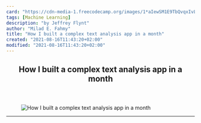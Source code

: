 ```yaml
---
card: "https://cdn-media-1.freecodecamp.org/images/1*aIewSM1E9TbQvqxIvLy9jQ.png"
tags: [Machine Learning]
description: "by Jeffrey Flynt"
author: "Milad E. Fahmy"
title: "How I built a complex text analysis app in a month"
created: "2021-08-16T11:43:20+02:00"
modified: "2021-08-16T11:43:20+02:00"
---
```

<div class="site-wrapper">
<main id="site-main" class="site-main outer">
<div class="inner">
<article class="post-full post tag-machine-learning tag-text-analysis tag-javascript tag-programming tag-technology ">
<header class="post-full-header">
<h1 class="post-full-title">How I built a complex text analysis app in a month</h1>
</header>
<figure class="post-full-image">
<picture>
<source media="(max-width: 700px)" sizes="1px" srcset="data:image/gif;base64,R0lGODlhAQABAIAAAAAAAP///yH5BAEAAAAALAAAAAABAAEAAAIBRAA7 1w">
<source media="(min-width: 701px)" sizes="(max-width: 800px) 400px,
(max-width: 1170px) 700px,
1400px" srcset="https://cdn-media-1.freecodecamp.org/images/1*aIewSM1E9TbQvqxIvLy9jQ.png 300w,
https://cdn-media-1.freecodecamp.org/images/1*aIewSM1E9TbQvqxIvLy9jQ.png 600w,
https://cdn-media-1.freecodecamp.org/images/1*aIewSM1E9TbQvqxIvLy9jQ.png 1000w,
https://cdn-media-1.freecodecamp.org/images/1*aIewSM1E9TbQvqxIvLy9jQ.png 2000w">
<img onerror="this.style.display='none'" src="https://cdn-media-1.freecodecamp.org/images/1*aIewSM1E9TbQvqxIvLy9jQ.png" alt="How I built a complex text analysis app in a month">
</picture>
</figure>
<section class="post-full-content">
<div class="post-content medium-migrated-article">
</div>
<hr>
</section>
</article>
</div>
</main>
</div>
<!-- Google Tag Manager (noscript) -->
<!-- End Google Tag Manager (noscript) -->
